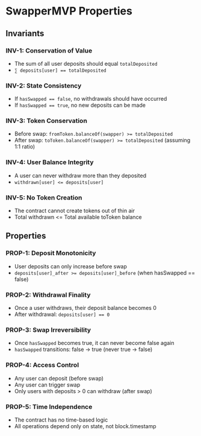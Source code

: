 # SwapperMVP Properties

## Invariants

### INV-1: Conservation of Value
- The sum of all user deposits should equal `totalDeposited`
- `∑ deposits[user] == totalDeposited`

### INV-2: State Consistency
- If `hasSwapped == false`, no withdrawals should have occurred
- If `hasSwapped == true`, no new deposits can be made

### INV-3: Token Conservation
- Before swap: `fromToken.balanceOf(swapper) >= totalDeposited`
- After swap: `toToken.balanceOf(swapper) >= totalDeposited` (assuming 1:1 ratio)

### INV-4: User Balance Integrity
- A user can never withdraw more than they deposited
- `withdrawn[user] <= deposits[user]`

### INV-5: No Token Creation
- The contract cannot create tokens out of thin air
- Total withdrawn <= Total available toToken balance

## Properties

### PROP-1: Deposit Monotonicity
- User deposits can only increase before swap
- `deposits[user]_after >= deposits[user]_before` (when hasSwapped == false)

### PROP-2: Withdrawal Finality
- Once a user withdraws, their deposit balance becomes 0
- After withdrawal: `deposits[user] == 0`

### PROP-3: Swap Irreversibility
- Once `hasSwapped` becomes true, it can never become false again
- `hasSwapped` transitions: false → true (never true → false)

### PROP-4: Access Control
- Any user can deposit (before swap)
- Any user can trigger swap
- Only users with deposits > 0 can withdraw (after swap)

### PROP-5: Time Independence
- The contract has no time-based logic
- All operations depend only on state, not block.timestamp